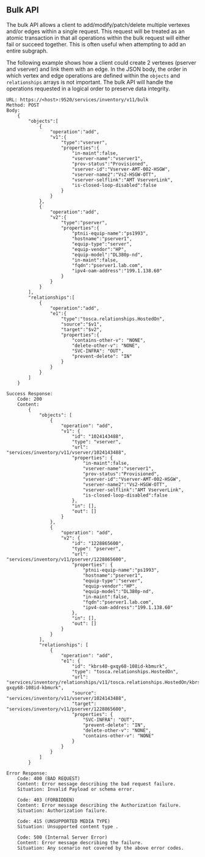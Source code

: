 ## Bulk API

The bulk API allows a client to add/modify/patch/delete multiple vertexes and/or edges within a single request.  This request will be treated as an atomic transaction in that all operations within the bulk request will either fail or succeed together. This is often useful when attempting to add an entire subgraph.

The following example shows how a client could create 2 vertexes (pserver and vserver) and link them with an edge. In the JSON body, the order in which vertex and edge operations are defined within the `objects` and `relationships` arrays is not important. The bulk API will handle the operations requested in a logical order to preserve data integrity.

    URL: https://<host>:9520/services/inventory/v11/bulk
    Method: POST
    Body:
        {
            "objects":[
                {
                    "operation":"add",
                    "v1":{
                        "type":"vserver",
                        "properties":{
                            "in-maint":false,
                            "vserver-name":"vserver1",
                            "prov-status":"Provisioned",
                            "vserver-id":"Vserver-AMT-002-HSGW",
                            "vserver-name2":"Vs2-HSGW-OTT",
                            "vserver-selflink":"AMT VserverLink",
                            "is-closed-loop-disabled":false
                        }
                    }
                },
                {
                    "operation":"add",
                    "v2":{
                        "type":"pserver",
                        "properties":{
                            "ptnii-equip-name":"ps1993",
                            "hostname":"pserver1",
                            "equip-type":"server",
                            "equip-vendor":"HP",
                            "equip-model":"DL380p-nd",
                            "in-maint":false,
                            "fqdn":"pserver1.lab.com",
                            "ipv4-oam-address":"199.1.138.60"
                        }
                    }
                }
            ],
            "relationships":[
                {
                    "operation":"add",
                    "e1":{
                        "type":"tosca.relationships.HostedOn",
                        "source":"$v1",
                        "target":"$v2",
                        "properties":{
                            "contains-other-v": "NONE",
                            "delete-other-v": "NONE",
                            "SVC-INFRA": "OUT",
                            "prevent-delete": "IN"
                        }
                    }
                }
            ]
        }

    Success Response:
        Code: 200
        Content:
            {
                "objects": [
                    {
                        "operation": "add",
                        "v1": {
                            "id": "1024143488",
                            "type": "vserver",
                            "url": "services/inventory/v11/vserver/1024143488",
                            "properties": {
                                "in-maint":false,
                                "vserver-name":"vserver1",
                                "prov-status":"Provisioned",
                                "vserver-id":"Vserver-AMT-002-HSGW",
                                "vserver-name2":"Vs2-HSGW-OTT",
                                "vserver-selflink":"AMT VserverLink",
                                "is-closed-loop-disabled":false
                            },
                            "in": [],
                            "out": []
                        }
                    },
                    {
                        "operation": "add",
                        "v2": {
                            "id": "1228865600",
                            "type": "pserver",
                            "url": "services/inventory/v11/pserver/1228865600",
                            "properties": {
                                "ptnii-equip-name":"ps1993",
                                "hostname":"pserver1",
                                "equip-type":"server",
                                "equip-vendor":"HP",
                                "equip-model":"DL380p-nd",
                                "in-maint":false,
                                "fqdn":"pserver1.lab.com",
                                "ipv4-oam-address":"199.1.138.60"
                            },
                            "in": [],
                            "out": []
                        }
                    }
                ],
                "relationships": [
                    {
                        "operation": "add",
                        "e1": {
                            "id": "kbrs40-gxqy68-108id-kbmurk",
                            "type": "tosca.relationships.HostedOn",
                            "url": "services/inventory/relationships/v11/tosca.relationships.HostedOn/kbrs40-gxqy68-108id-kbmurk",
                            "source": "services/inventory/v11/vserver/1024143488",
                            "target": "services/inventory/v11/pserver/1228865600",
                            "properties": {
                                "SVC-INFRA": "OUT",
                                "prevent-delete": "IN",
                                "delete-other-v": "NONE",
                                "contains-other-v": "NONE"
                            }
                        }
                    }
                ]
            }

    Error Response:
        Code: 400 (BAD REQUEST)
        Content: Error message describing the bad request failure.
        Situation: Invalid Payload or schema error.

        Code: 403 (FORBIDDEN)
        Content: Error message describing the Authorization failure.
        Situation: Authorization failure.

        Code: 415 (UNSUPPORTED MEDIA TYPE)
        Situation: Unsupported content type .

        Code: 500 (Internal Server Error)
        Content: Error message describing the failure.
        Situation: Any scenario not covered by the above error codes.

